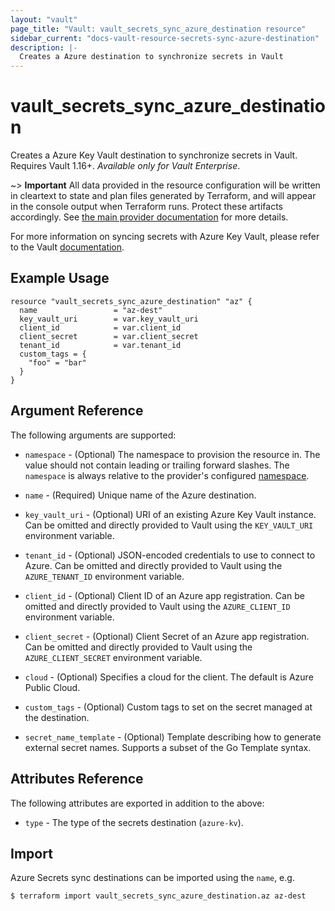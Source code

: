 ```yaml
---
layout: "vault"
page_title: "Vault: vault_secrets_sync_azure_destination resource"
sidebar_current: "docs-vault-resource-secrets-sync-azure-destination"
description: |-
  Creates a Azure destination to synchronize secrets in Vault
---
```


# vault\_secrets\_sync\_azure\_destination

Creates a Azure Key Vault destination to synchronize secrets in Vault. Requires Vault 1.16+.
*Available only for Vault Enterprise*.

~> **Important** All data provided in the resource configuration will be
written in cleartext to state and plan files generated by Terraform, and
will appear in the console output when Terraform runs. Protect these
artifacts accordingly. See
[the main provider documentation](../index.html)
for more details.

For more information on syncing secrets with Azure Key Vault, please refer to the Vault
[documentation](https://developer.hashicorp.com/vault/docs/sync/azurekv).

## Example Usage

```hcl
resource "vault_secrets_sync_azure_destination" "az" {
  name                 = "az-dest"
  key_vault_uri        = var.key_vault_uri
  client_id            = var.client_id
  client_secret        = var.client_secret
  tenant_id            = var.tenant_id
  custom_tags = {
    "foo" = "bar"
  }
}
```

## Argument Reference

The following arguments are supported:

* `namespace` - (Optional) The namespace to provision the resource in.
  The value should not contain leading or trailing forward slashes.
  The `namespace` is always relative to the provider's configured [namespace](/docs/providers/vault#namespace).

* `name` - (Required) Unique name of the Azure destination.

* `key_vault_uri` - (Optional) URI of an existing Azure Key Vault instance.
  Can be omitted and directly provided to Vault using the `KEY_VAULT_URI` environment
  variable.

* `tenant_id` - (Optional) JSON-encoded credentials to use to connect to Azure.
  Can be omitted and directly provided to Vault using the `AZURE_TENANT_ID` environment
  variable.

* `client_id` - (Optional) Client ID of an Azure app registration.
  Can be omitted and directly provided to Vault using the `AZURE_CLIENT_ID` environment
  variable.

* `client_secret` - (Optional) Client Secret of an Azure app registration.
  Can be omitted and directly provided to Vault using the `AZURE_CLIENT_SECRET` environment
  variable.

* `cloud` - (Optional) Specifies a cloud for the client. The default is Azure Public Cloud.

* `custom_tags` - (Optional) Custom tags to set on the secret managed at the destination.

* `secret_name_template` - (Optional) Template describing how to generate external secret names.
  Supports a subset of the Go Template syntax.

## Attributes Reference

The following attributes are exported in addition to the above:

* `type` - The type of the secrets destination (`azure-kv`).

## Import

Azure Secrets sync destinations can be imported using the `name`, e.g.

```
$ terraform import vault_secrets_sync_azure_destination.az az-dest
```

